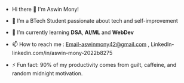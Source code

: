 -  Hi there 👋 I'm Aswin Mony!
  
- 👀 I’m a BTech Student passionate about tech and self-improvement
  
- 🌱 I’m currently learning **DSA**, **AI/ML** and **WebDev**
  
- 📫 How to reach me : Email-aswinmony42@gmail.com  , LinkedIn- linkedin.com/in/aswin-mony-2022b8275
  
- ⚡ Fun fact: 90% of my productivity comes from guilt, caffeine, and random midnight motivation.
  

<!---
asw-beep/asw-beep is a ✨ special ✨ repository because its `README.md` (this file) appears on your GitHub profile.
You can click the Preview link to take a look at your changes.
--->
